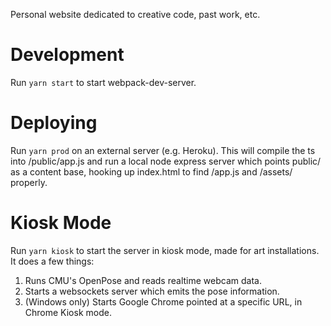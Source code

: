 Personal website dedicated to creative code, past work, etc.

Development
===========

Run `yarn start` to start webpack-dev-server.

Deploying
=========

Run `yarn prod` on an external server (e.g. Heroku). This will
compile the ts into /public/app.js and run a local node express
server which points public/ as a content base, hooking up
index.html to find /app.js and /assets/ properly.

Kiosk Mode
==========

Run `yarn kiosk` to start the server in kiosk mode, made for art
installations. It does a few things:

1. Runs CMU's OpenPose and reads realtime webcam data.
2. Starts a websockets server which emits the pose information.
3. (Windows only) Starts Google Chrome pointed at a specific URL, in Chrome Kiosk mode.